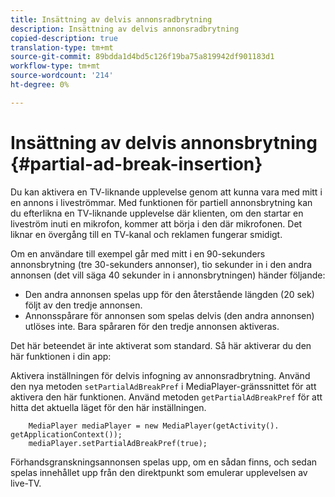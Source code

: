 ```yaml
---
title: Insättning av delvis annonsradbrytning
description: Insättning av delvis annonsradbrytning
copied-description: true
translation-type: tm+mt
source-git-commit: 89bdda1d4bd5c126f19ba75a819942df901183d1
workflow-type: tm+mt
source-wordcount: '214'
ht-degree: 0%

---
```



# Insättning av delvis annonsbrytning {#partial-ad-break-insertion}

Du kan aktivera en TV-liknande upplevelse genom att kunna vara med mitt i en annons i liveströmmar. Med funktionen för partiell annonsbrytning kan du efterlikna en TV-liknande upplevelse där klienten, om den startar en liveström inuti en mikrofon, kommer att börja i den där mikrofonen. Det liknar en övergång till en TV-kanal och reklamen fungerar smidigt.

Om en användare till exempel går med mitt i en 90-sekunders annonsbrytning (tre 30-sekunders annonser), tio sekunder in i den andra annonsen (det vill säga 40 sekunder in i annonsbrytningen) händer följande:

* Den andra annonsen spelas upp för den återstående längden (20 sek) följt av den tredje annonsen.
* Annonsspårare för annonsen som spelas delvis (den andra annonsen) utlöses inte. Bara spåraren för den tredje annonsen aktiveras.

Det här beteendet är inte aktiverat som standard. Så här aktiverar du den här funktionen i din app:

Aktivera inställningen för delvis infogning av annonsradbrytning. Använd den nya metoden `setPartialAdBreakPref` i MediaPlayer-gränssnittet för att aktivera den här funktionen. Använd metoden `getPartialAdBreakPref` för att hitta det aktuella läget för den här inställningen.

```
    MediaPlayer mediaPlayer = new MediaPlayer(getActivity(). getApplicationContext()); 
    mediaPlayer.setPartialAdBreakPref(true);
```

Förhandsgranskningsannonsen spelas upp, om en sådan finns, och sedan spelas innehållet upp från den direktpunkt som emulerar upplevelsen av live-TV.
